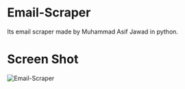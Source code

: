 # Email-Scraper
Its email scraper made by Muhammad Asif Jawad in python.
# Screen Shot
![Email-Scraper](https://github.com/MuhammadAsifJawad/Email-Scraper/commit/6a267cf94030af8d13e614be06f30923d5ec2bd7#diff-8fbc6fa76a0d4e68b6bb8ab3d516acffb0969939d02fb74b4412bfaecf21f4a4)
